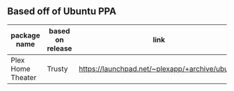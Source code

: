 ## Based off of Ubuntu PPA

|   package name     |based on release  |     link                                        |  
|--------------------|------------------|-------------------------------------------------|
|Plex Home Theater   |Trusty            |https://launchpad.net/~plexapp/+archive/ubuntu   |
